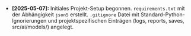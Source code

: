 * **[2025-05-07]:** Initiales Projekt-Setup begonnen. `requirements.txt` mit der Abhängigkeit `json5` erstellt. `.gitignore` Datei mit Standard-Python-Ignorierungen und projektspezifischen Einträgen (logs, reports, saves, src/ai/models/) angelegt.